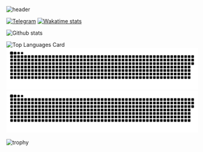 ![header](https://capsule-render.vercel.app/api?type=waving&color=gradient&height=256&section=header&text=Hello%20World!&fontSize=75&animation=fadeIn&fontAlignY=38&desc=Welcome%20to%20my%20GitHub%20profile!%20Put%20stars,%20fork%20and%20contribute!&descAlignY=51&descAlign=62)


[![Telegram](https://img.shields.io/badge/Telegram-blue?style=flat-square&logo=Telegram)](https://t.me/atw_Resaw)
[![Wakatime stats](https://github-readme-stats.vercel.app/api/wakatime?username=Resaw)](https://github.com/Resaw-git)


![Github stats](https://github-readme-stats.vercel.app/api?username=Resaw-git&theme=midnight-purple&show_icons=true&count_private=true)

![Top Languages Card](https://github-readme-stats.vercel.app/api/top-langs/?username=Resaw-git&theme=midnight-purple&layout=compact)
![github contribution grid snake animation](https://raw.githubusercontent.com/Resaw-git/Resaw-git/output/github-contribution-grid-snake-dark.svg#gh-dark-mode-only)![github contribution grid snake animation](https://raw.githubusercontent.com/Resaw-git/Resaw-git/output/github-contribution-grid-snake.svg#gh-light-mode-only)

![trophy](https://github-profile-trophy.vercel.app/?username=Resaw-git&theme=darkhub&no-bg=true&no-frame=true)
<!--
**Resaw-git/Resaw-git** is a ✨ _special_ ✨ repository because its `README.md` (this file) appears on your GitHub profile.

Here are some ideas to get you started:

- 🔭 I’m currently working on ...
- 🌱 I’m currently learning ...
- 👯 I’m looking to collaborate on ...
- 🤔 I’m looking for help with ...
- 💬 Ask me about ...
- 📫 How to reach me: ...
- 😄 Pronouns: ...
- ⚡ Fun fact: ...
-->
